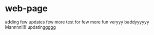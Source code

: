# web-page

adding few updates
few more test
for few more fun
veryyy  baddyyyyyy
Mannnn!!!!
updatinggggg
